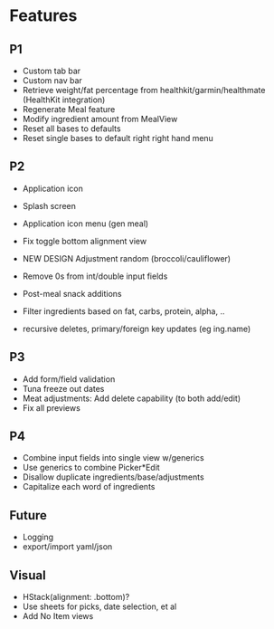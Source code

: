 # Features

## P1
- Custom tab bar
- Custom nav bar
- Retrieve weight/fat percentage from healthkit/garmin/healthmate (HealthKit integration)
- Regenerate Meal feature
- Modify ingredient amount from MealView
- Reset all bases to defaults
- Reset single bases to default right right hand menu


## P2
- Application icon
- Splash screen
- Application icon menu (gen meal)
- Fix toggle bottom alignment view

- NEW DESIGN Adjustment random (broccoli/cauliflower)
- Remove 0s from int/double input fields
- Post-meal snack additions
- Filter ingredients based on fat, carbs, protein, alpha, ..
- recursive deletes, primary/foreign key updates (eg ing.name)

## P3
- Add form/field validation
- Tuna freeze out dates
- Meat adjustments: Add delete capability (to both add/edit)
- Fix all previews

## P4
- Combine input fields into single view w/generics
- Use generics to combine Picker*Edit
- Disallow duplicate ingredients/base/adjustments
- Capitalize each word of ingredients

## Future
- Logging
- export/import yaml/json

## Visual

- HStack(alignment: .bottom)?
- Use sheets for picks, date selection, et al
- Add No Item views
